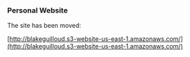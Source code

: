 ### Personal Website

The site has been moved:

[http://blakeguilloud.s3-website-us-east-1.amazonaws.com/](http://blakeguilloud.s3-website-us-east-1.amazonaws.com/)
